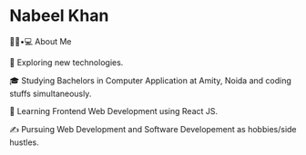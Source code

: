 <h1> Nabeel Khan </h1>


👨🏻•💻 About Me

🤔   Exploring new technologies.

🎓   Studying Bachelors in Computer Application at Amity, Noida and coding stuffs simultaneously.

🌱   Learning Frontend Web Development using React JS.

✍️   Pursuing Web Development and Software Developement as hobbies/side hustles.
